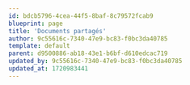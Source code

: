 ```yaml
---
id: bdcb5796-4cea-44f5-8baf-8c79572fcab9
blueprint: page
title: 'Documents partagés'
author: 9c55616c-7340-47e9-bc83-f0bc3da40785
template: default
parent: d9500886-ab18-43e1-b6bf-d610edcac719
updated_by: 9c55616c-7340-47e9-bc83-f0bc3da40785
updated_at: 1720983441
---
```

